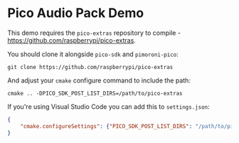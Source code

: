 # Pico Audio Pack Demo

This demo requires the `pico-extras` repository to compile - https://github.com/raspberrypi/pico-extras.

You should clone it alongside `pico-sdk` and `pimoroni-pico`:

```
git clone https://github.com/raspberrypi/pico-extras
```

And adjust your `cmake` configure command to include the path:

```
cmake .. -DPICO_SDK_POST_LIST_DIRS=/path/to/pico-extras
```

If you're using Visual Studio Code you can add this to `settings.json`:

```json
{
    "cmake.configureSettings": {"PICO_SDK_POST_LIST_DIRS": "/path/to/pico-extras"}
}
```

